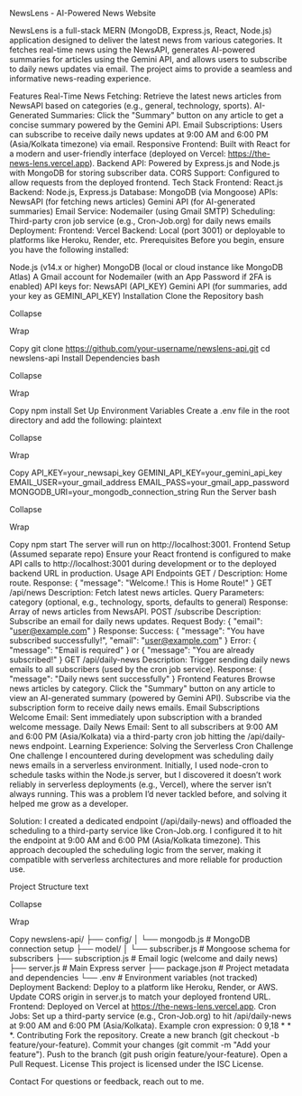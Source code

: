 NewsLens - AI-Powered News Website


NewsLens is a full-stack MERN (MongoDB, Express.js, React, Node.js) application designed to deliver the latest news from various categories. It fetches real-time news using the NewsAPI, generates AI-powered summaries for articles using the Gemini API, and allows users to subscribe to daily news updates via email. The project aims to provide a seamless and informative news-reading experience.

Features
Real-Time News Fetching: Retrieve the latest news articles from NewsAPI based on categories (e.g., general, technology, sports).
AI-Generated Summaries: Click the "Summary" button on any article to get a concise summary powered by the Gemini API.
Email Subscriptions: Users can subscribe to receive daily news updates at 9:00 AM and 6:00 PM (Asia/Kolkata timezone) via email.
Responsive Frontend: Built with React for a modern and user-friendly interface (deployed on Vercel: https://the-news-lens.vercel.app).
Backend API: Powered by Express.js and Node.js with MongoDB for storing subscriber data.
CORS Support: Configured to allow requests from the deployed frontend.
Tech Stack
Frontend: React.js
Backend: Node.js, Express.js
Database: MongoDB (via Mongoose)
APIs:
NewsAPI (for fetching news articles)
Gemini API (for AI-generated summaries)
Email Service: Nodemailer (using Gmail SMTP)
Scheduling: Third-party cron job service (e.g., Cron-Job.org) for daily news emails
Deployment:
Frontend: Vercel
Backend: Local (port 3001) or deployable to platforms like Heroku, Render, etc.
Prerequisites
Before you begin, ensure you have the following installed:

Node.js (v14.x or higher)
MongoDB (local or cloud instance like MongoDB Atlas)
A Gmail account for Nodemailer (with an App Password if 2FA is enabled)
API keys for:
NewsAPI (API_KEY)
Gemini API (for summaries, add your key as GEMINI_API_KEY)
Installation
Clone the Repository
bash

Collapse

Wrap

Copy
git clone https://github.com/your-username/newslens-api.git
cd newslens-api
Install Dependencies
bash

Collapse

Wrap

Copy
npm install
Set Up Environment Variables Create a .env file in the root directory and add the following:
plaintext

Collapse

Wrap

Copy
API_KEY=your_newsapi_key
GEMINI_API_KEY=your_gemini_api_key
EMAIL_USER=your_gmail_address
EMAIL_PASS=your_gmail_app_password
MONGODB_URI=your_mongodb_connection_string
Run the Server
bash

Collapse

Wrap

Copy
npm start
The server will run on http://localhost:3001.
Frontend Setup (Assumed separate repo)
Ensure your React frontend is configured to make API calls to http://localhost:3001 during development or to the deployed backend URL in production.
Usage
API Endpoints
GET /
Description: Home route.
Response: { "message": "Welcome.! This is Home Route!" }
GET /api/news
Description: Fetch latest news articles.
Query Parameters: category (optional, e.g., technology, sports, defaults to general)
Response: Array of news articles from NewsAPI.
POST /subscribe
Description: Subscribe an email for daily news updates.
Request Body: { "email": "user@example.com" }
Response:
Success: { "message": "You have subscribed successfully!", "email": "user@example.com" }
Error: { "message": "Email is required" } or { "message": "You are already subscribed!" }
GET /api/daily-news
Description: Trigger sending daily news emails to all subscribers (used by the cron job service).
Response: { "message": "Daily news sent successfully" }
Frontend Features
Browse news articles by category.
Click the "Summary" button on any article to view an AI-generated summary (powered by Gemini API).
Subscribe via the subscription form to receive daily news emails.
Email Subscriptions
Welcome Email: Sent immediately upon subscription with a branded welcome message.
Daily News Email: Sent to all subscribers at 9:00 AM and 6:00 PM (Asia/Kolkata) via a third-party cron job hitting the /api/daily-news endpoint.
Learning Experience: Solving the Serverless Cron Challenge
One challenge I encountered during development was scheduling daily news emails in a serverless environment. Initially, I used node-cron to schedule tasks within the Node.js server, but I discovered it doesn’t work reliably in serverless deployments (e.g., Vercel), where the server isn’t always running. This was a problem I’d never tackled before, and solving it helped me grow as a developer.

Solution: I created a dedicated endpoint (/api/daily-news) and offloaded the scheduling to a third-party service like Cron-Job.org. I configured it to hit the endpoint at 9:00 AM and 6:00 PM (Asia/Kolkata timezone). This approach decoupled the scheduling logic from the server, making it compatible with serverless architectures and more reliable for production use.

Project Structure
text

Collapse

Wrap

Copy
newslens-api/
├── config/
│   └── mongodb.js         # MongoDB connection setup
├── model/
│   └── subscriber.js     # Mongoose schema for subscribers
├── subscription.js       # Email logic (welcome and daily news)
├── server.js             # Main Express server
├── package.json          # Project metadata and dependencies
└── .env                  # Environment variables (not tracked)
Deployment
Backend: Deploy to a platform like Heroku, Render, or AWS. Update CORS origin in server.js to match your deployed frontend URL.
Frontend: Deployed on Vercel at https://the-news-lens.vercel.app.
Cron Jobs: Set up a third-party service (e.g., Cron-Job.org) to hit /api/daily-news at 9:00 AM and 6:00 PM (Asia/Kolkata). Example cron expression: 0 9,18 * * *.
Contributing
Fork the repository.
Create a new branch (git checkout -b feature/your-feature).
Commit your changes (git commit -m "Add your feature").
Push to the branch (git push origin feature/your-feature).
Open a Pull Request.
License
This project is licensed under the ISC License.

Contact
For questions or feedback, reach out to me.
